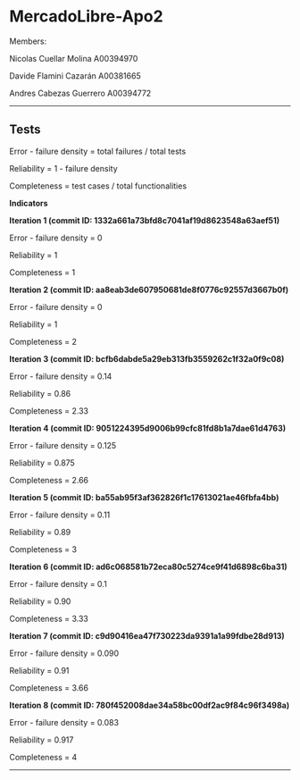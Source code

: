 # MercadoLibre-Apo2

Members:

Nicolas Cuellar Molina A00394970

Davide Flamini Cazarán A00381665

Andres Cabezas Guerrero A00394772


------

## Tests

Error - failure density = total failures / total tests

Reliability = 1 - failure density

Completeness = test cases / total functionalities

**Indicators**

**Iteration 1 (commit ID: 1332a661a73bfd8c7041af19d8623548a63aef51)**

   Error - failure density = 0
   
   Reliability = 1
   
   Completeness = 1
   
   
 **Iteration 2 (commit ID: aa8eab3de607950681de8f0776c92557d3667b0f)**

   Error - failure density = 0
   
   Reliability = 1
   
   Completeness = 2
   
   
**Iteration 3 (commit ID: bcfb6dabde5a29eb313fb3559262c1f32a0f9c08)**

   Error - failure density = 0.14
   
   Reliability = 0.86
   
   Completeness = 2.33
   
   
**Iteration 4 (commit ID: 9051224395d9006b99cfc81fd8b1a7dae61d4763)**

   Error - failure density = 0.125
   
   Reliability = 0.875
   
   Completeness = 2.66
   
   
**Iteration 5 (commit ID: ba55ab95f3af362826f1c17613021ae46fbfa4bb)**

   Error - failure density = 0.11
   
   Reliability = 0.89
   
   Completeness = 3
   
   
**Iteration 6 (commit ID: ad6c068581b72eca80c5274ce9f41d6898c6ba31)**

   Error - failure density = 0.1
   
   Reliability = 0.90
   
   Completeness = 3.33
   
   
 **Iteration 7 (commit ID: c9d90416ea47f730223da9391a1a99fdbe28d913)**

   Error - failure density = 0.090
   
   Reliability = 0.91
   
   Completeness = 3.66
   
   
  **Iteration 8 (commit ID: 780f452008dae34a58bc00df2ac9f84c96f3498a)**

   Error - failure density = 0.083
   
   Reliability = 0.917
   
   Completeness = 4
   
   
 


------
